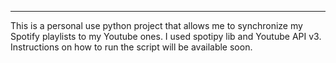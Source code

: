 _________________________________________

This is a personal use python project that allows me to synchronize my Spotify playlists to my Youtube ones.
I used spotipy lib and Youtube API v3.
Instructions on how to run the script will be available soon.
